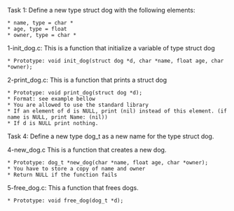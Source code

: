 Task 1: Define a new type struct dog with the following elements:

	* name, type = char *
	* age, type = float
	* owner, type = char *

1-init_dog.c: This is a function that initialize a variable of type struct dog

	* Prototype: void init_dog(struct dog *d, char *name, float age, char *owner);

2-print_dog.c: This is a function that prints a struct dog

	* Prototype: void print_dog(struct dog *d);
	* Format: see example bellow
	* You are allowed to use the standard library
	* If an element of d is NULL, print (nil) instead of this element. (if name is NULL, print Name: (nil))
	* If d is NULL print nothing.

Task 4: Define a new type dog_t as a new name for the type struct dog.

4-new_dog.c This is a function that creates a new dog.

	* Prototype: dog_t *new_dog(char *name, float age, char *owner);
	* You have to store a copy of name and owner
	* Return NULL if the function fails

5-free_dog.c: This a function that frees dogs.

	* Prototype: void free_dog(dog_t *d);
